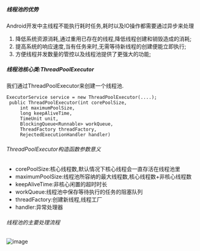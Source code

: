##### 线程池的优势
Android开发中主线程不能执行耗时任务,耗时以及IO操作都需要通过异步来处理
1. 降低系统资源消耗,通过重用已存在的线程,降低线程创建和销毁造成的消耗;
2. 提高系统的响应速度,当有任务来时,无需等待新线程的创建便能立即执行;
3. 方便线程并发数量的管控以及线程池提供了更强大的功能;
##### 线程池核心类:ThreadPoolExecutor
我们通过ThreadPoolExecutor来创建一个线程池.

    ExecutorService service = new ThreadPoolExecutor(....);
     public ThreadPoolExecutor(int corePoolSize,
         int maximumPoolSize,
         long keepAliveTime,
         TimeUnit unit,
         BlockingQueue<Runnable> workQueue,
         ThreadFactory threadFactory,
         RejectedExecutionHandler handler)

###### ThreadPoolExecutor构造函数参数意义
- corePoolSize:核心线程数,默认情况下核心线程会一直存活在线程池里
- maximumPoolSize:线程池所容纳的最大线程数,核心线程数+非核心线程数
- keepAliveTime:非核心闲置的超时时长
- workQueue:线程池中保存等待执行的任务的阻塞队列
- threadFactory:创建新线程,线程工厂
- handler:异常处理器

###### 线程池的主要处理流程
![image](/pictures/线程池任务添加流程.png)
